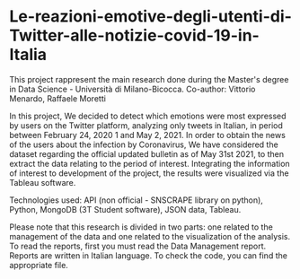 # Le-reazioni-emotive-degli-utenti-di-Twitter-alle-notizie-covid-19-in-Italia
This project rappresent the main research done during the Master's degree in Data Science - Università di Milano-Bicocca.
Co-author: Vittorio Menardo, Raffaele Moretti


In this project, We decided to detect which emotions were most expressed by users on the Twitter platform, analyzing only tweets in Italian, in
period between February 24, 2020 1 and May 2, 2021. In order to obtain the news of the users about the infection by
Coronavirus, We have considered the dataset regarding the official updated bulletin as of May 31st 2021, to then extract the data relating to the period of interest. Integrating the information of interest to development of the project, the results were visualized via the Tableau software.


Technologies used: API (non official - SNSCRAPE library on python), Python, MongoDB (3T Student software), JSON data, Tableau.


Please note that this research is divided in two parts: one related to the management of the data and one related to the visualization of the analysis.
To read the reports, first you must read the Data Management report.
Reports are written in Italian language. To check the code, you can find the appropriate file.

